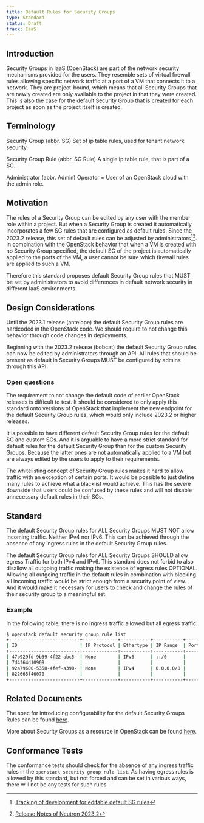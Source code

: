 ```yaml
---
title: Default Rules for Security Groups
type: Standard
status: Draft
track: IaaS
---
```


## Introduction

Security Groups in IaaS (OpenStack) are part of the network security mechanisms provided for the users.
They resemble sets of virtual firewall rules allowing specific network traffic at a port of a VM that connects it to a network.
They are project-bound, which means that all Security Groups that are newly created are only available to the project in that they were created.
This is also the case for the default Security Group that is created for each project as soon as the project itself is created.

## Terminology

Security Group (abbr. SG)
  Set of ip table rules, used for tenant network security.

Security Group Rule (abbr. SG Rule)
  A single ip table rule, that is part of a SG.

Administrator (abbr. Admin)
  Operator = User of an OpenStack cloud with the admin role.

## Motivation

The rules of a Security Group can be edited by any user with the member role within a project.
But when a Security Group is created it automatically incorporates a few SG rules that are configured as default rules.
Since the 2023.2 release, this set of default rules can be adjusted by administrators[^1][^2].
In combination with the OpenStack behavior that when a VM is created with no Security Group specified, the default SG of the project is automatically applied to the ports of the VM,
a user cannot be sure which firewall rules are applied to such a VM.

Therefore this standard proposes default Security Group rules that MUST be set by administrators to avoid differences in default network security in different IaaS environments.

[^1]: [Tracking of development for editable default SG rules](https://bugs.launchpad.net/neutron/+bug/1983053)
[^2]: [Release Notes of Neutron 2023.2](https://docs.openstack.org/releasenotes/neutron/2023.2.html)

## Design Considerations

Until the 2023.1 release (antelope) the default Security Group rules are hardcoded in the OpenStack code.
We should require to not change this behavior through code changes in deployments.

Beginning with the 2023.2 release (bobcat) the default Security Group rules can now be edited by administrators through an API.
All rules that should be present as default in Security Groups MUST be configured by admins through this API.

### Open questions

The requirement to not change the default code of earlier OpenStack releases is difficult to test.
It should be considered to only apply this standard onto versions of OpenStack that implement the new endpoint for the default Security Group rules, which would only include 2023.2 or higher releases.

It is possible to have different default Security Group rules for the default SG and custom SGs.
And it is arguable to have a more strict standard for default rules for the default Security Group than for the custom Security Groups.
Because the latter ones are not automatically applied to a VM but are always edited by the users to apply to their requirements.

The whitelisting concept of Security Group rules makes it hard to allow traffic with an exception of certain ports.
It would be possible to just define many rules to achieve what a blacklist would achieve.
This has the severe downside that users could be confused by these rules and will not disable unnecessary default rules in their SGs.

## Standard

The default Security Group rules for ALL Security Groups MUST NOT allow incoming traffic. Neither IPv4 nor IPv6.
This can be achieved through the absence of any ingress rules in the default Security Group rules.

The default Security Group rules for ALL Security Groups SHOULD allow egress Traffic for both IPv4 and IPv6.
This standard does not forbid to also disallow all outgoing traffic making the existence of egress rules OPTIONAL.
Allowing all outgoing traffic in the default rules in combination with blocking all incoming traffic would be strict enough from a security point of view.
And it would make it necessary for users to check and change the rules of their security group to a meaningful set.

### Example

In the following table, there is no ingress traffic allowed but all egress traffic:

```bash
$ openstack default security group rule list
+--------------------------+-------------+-----------+-----------+------------+-----------+-----------------------+----------------------+--------------------------------+-------------------------------+
| ID                       | IP Protocol | Ethertype | IP Range  | Port Range | Direction | Remote Security Group | Remote Address Group | Used in default Security Group | Used in custom Security Group |
+--------------------------+-------------+-----------+-----------+------------+-----------+-----------------------+----------------------+--------------------------------+-------------------------------+
| 47b929fd-9b39-4f22-abc5- | None        | IPv6      | ::/0      |            | egress    | None                  | None                 | True                           | True                          |
| 7d4f64d10909             |             |           |           |            |           |                       |                      |                                |                               |
| 92a79600-5358-4fef-a390- | None        | IPv4      | 0.0.0.0/0 |            | egress    | None                  | None                 | True                           | True                          |
| 822665f46070             |             |           |           |            |           |                       |                      |                                |                               |
+--------------------------+-------------+-----------+-----------+------------+-----------+-----------------------+----------------------+--------------------------------+-------------------------------+
```

## Related Documents

The spec for introducing configurability for the default Security Groups Rules can be found [here](https://specs.openstack.org/openstack/neutron-specs/specs/2023.2/configurable-default-sg-rules.html).

More about Security Groups as a resource in OpenStack can be found [here](https://docs.openstack.org/nova/latest/user/security-groups.html).

## Conformance Tests

The conformance tests should check for the absence of any ingress traffic rules in the `openstack security group rule list`.
As having egress rules is allowed by this standard, but not forced and can be set in various ways, there will not be any tests for such rules.

